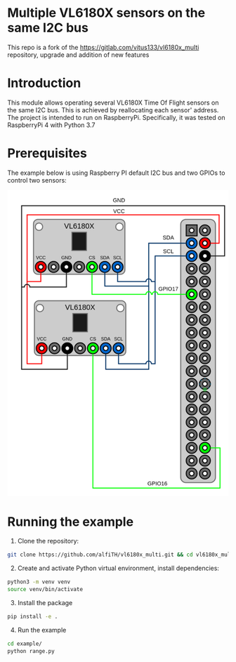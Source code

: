 # __Multiple VL6180X sensors on the same I2C bus__
This repo is a fork of the https://gitlab.com/vitus133/vl6180x_multi repository, upgrade and addition of new features

# Introduction

This module allows operating several VL6180X Time Of Flight sensors on the same I2C bus. This is achieved by reallocating each sensor' address.
The project is intended to run on RaspberryPi. Specifically, it was tested on RaspberryPi 4 with Python 3.7

# Prerequisites
The example below is using Raspberry PI default I2C bus and two GPIOs to control two sensors:

<img src="images/connections.png">

# Running the example
1. Clone the repository:
```bash
git clone https://github.com/alfiTH/vl6180x_multi.git && cd vl6180x_multi
```
2. Create and activate Python virtual environment, install dependencies:
```bash
python3 -m venv venv
source venv/bin/activate

```
3. Install the package
```bash
pip install -e .
```
4. Run the example
```bash
cd example/
python range.py
```




